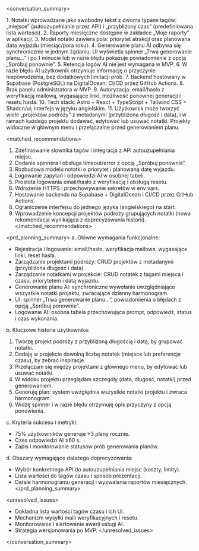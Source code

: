 <conversation_summary>

<decisions>
1. Notatki wprowadzane jako swobodny tekst z dwoma typami tagów: „miejsce” (autouzupełnianie przez API) i „przybliżony czas” (predefiniowana lista wartości).  
2. Raporty miesięczne dostępne w zakładce „Moje raporty” w aplikacji.  
3. Model notatki zawiera pola: priorytet atrakcji oraz planowana data wyjazdu (miesiąc/pora roku).  
4. Generowanie planu AI odbywa się synchronicznie w jednym żądaniu; UI wyświetla spinner „Trwa generowanie planu…” i po 1 minucie lub w razie błędu pokazuje powiadomienie z opcją „Spróbuj ponownie”.  
5. Retencja logów AI nie jest wymagana w MVP.  
6. W razie błędu AI użytkownik otrzymuje informację o przyczynie niepowodzenia, bez dodatkowych limitacji prób.  
7. Backend hostowany w Supabase (PostgreSQL) na DigitalOcean; CI/CD przez GitHub Actions.  
8. Brak panelu administratora w MVP.  
9. Autoryzacja: email/hasło z weryfikacją mailową, wygasające linki, możliwość ponownej generacji i resetu hasła.  
10. Tech stack: Astro + React + TypeScript + Tailwind CSS + Shadcn/ui; interfejs w języku angielskim.  
11. Użytkownik może tworzyć wiele „projektów podróży” z metadanymi (przybliżona długość i data), i w ramach każdego projektu dodawać, edytować lub usuwać notatki. Projekty widoczne w głównym menu i przełączalne przed generowaniem planu.
</decisions>

<matched_recommendations>
1. Zdefiniowanie słownika tagów i integracja z API autouzupełniania miejsc.  
2. Dodanie spinnera i obsługa timeout/error z opcją „Spróbuj ponownie”.  
3. Rozbudowa modelu notatki o priorytet i planowaną datę wyjazdu.  
4. Logowanie zapytań i odpowiedzi AI w osobnej tabeli.  
5. Prostota logowania email/hasło z weryfikacją i obsługą resetu.  
6. Wdrożenie HTTPS i przechowywanie sekretów w env vars.  
7. Hostowanie backendu na Supabase + DigitalOcean i CI/CD przez GitHub Actions.  
8. Ograniczenie interfejsu do jednego języka (angielskiego) na start.  
9. Wprowadzenie koncepcji projektów podróży grupujących notatki (nowa rekomendacja wynikająca z doprecyzowania historii).
</matched_recommendations>

<prd_planning_summary>
a. Główne wymagania funkcjonalne:
- Rejestracja i logowanie: email/hasło, weryfikacja mailowa, wygasające linki, reset hasła.  
- Zarządzanie projektami podróży: CRUD projektów z metadanymi (przybliżona długość i data).  
- Zarządzanie notatkami w projekcie: CRUD notatek z tagami miejsca i czasu, priorytetem i datą wyjazdu.  
- Generowanie planu AI: synchroniczne wywołanie uwzględniające wszystkie notatki projektu, zwracające dzienny harmonogram.  
- UI: spinner „Trwa generowanie planu…”, powiadomienia o błędach z opcją „Spróbuj ponownie”.  
- Logowanie AI: osobna tabela przechowująca prompt, odpowiedź, status i czas wykonania.

b. Kluczowe historie użytkownika:
1. Tworzę projekt podróży z przybliżoną długością i datą, by grupować notatki.  
2. Dodaję w projekcie dowolną liczbę notatek (miejsce lub preferencje czasu), by zebrać inspiracje.  
3. Przełączam się między projektami z głównego menu, by edytować lub usuwać notatki.  
4. W widoku projektu przeglądam szczegóły (data, długość, notatki) przed generowaniem.  
5. Generuję plan: system uwzględnia wszystkie notatki projektu i zwraca harmonogram.  
6. Widzę spinner i w razie błędu otrzymuję opis przyczyny z opcją ponowienia.  

c. Kryteria sukcesu i metryki: 
- 75% użytkowników generuje ≥3 plany rocznie.  
- Czas odpowiedzi AI ≤60 s.  
- Zapis i monitorowanie statusów prób generowania planów.

d. Obszary wymagające dalszego doprecyzowania:
- Wybór konkretnego API do autouzupełniania miejsc (koszty, limity).  
- Lista wartości do tagów czasu i sposób prezentacji.  
- Detale harmonogramu generacji i wyzwalania raportów miesięcznych.
</prd_planning_summary>

<unresolved_issues>
- Dokładna lista wartości tagów czasu i ich UI.  
- Mechanizm wysyłki maili weryfikacyjnych i resetu.  
- Monitorowanie i alertowanie awarii usługi AI.  
- Strategia wersjonowania po MVP.
</unresolved_issues>

</conversation_summary>